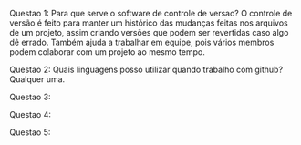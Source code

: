 Questao 1: 
Para que serve o software de controle de versao?
O controle de versão é feito para manter um histórico das mudanças feitas nos arquivos de um projeto,
assim criando versões que podem ser revertidas caso algo dê errado. 
Também ajuda a trabalhar em equipe, pois vários membros podem colaborar com um projeto ao mesmo tempo.




Questao 2: Quais linguagens posso utilizar quando trabalho com github?
Qualquer uma.



Questao 3:





Questao 4:






Questao 5:




